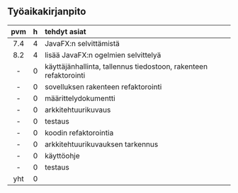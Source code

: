 ## Työaikakirjanpito


| pvm | h | tehdyt asiat  |
| :----:|:-----| :-----|
| 7.4 | 4    | JavaFX:n selvittämistä |
| 8.2 | 4    | lisää JavaFX:n ogelmien selvittelyä |
|  -  | 0    | käyttäjänhallinta, tallennus tiedostoon, rakenteen refaktorointi |
|  -  | 0    | sovelluksen rakenteen refaktorointi |
|  -  | 0    | määrittelydokumentti |
|  -  | 0    | arkkitehtuurikuvaus |
|  -  | 0    | testaus |
|  -  | 0    | koodin refaktorointia |
|  -  | 0    | arkkitehtuurikuvauksen tarkennus |
|  -  | 0    | käyttöohje |
|  -  | 0    | testaus |
| yht | 0    | | 
